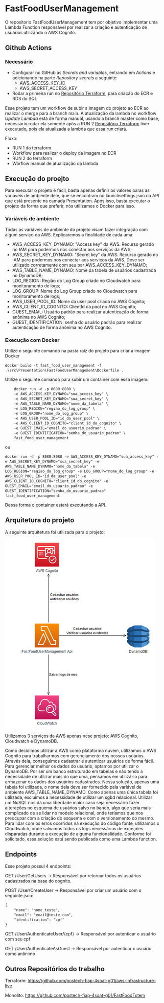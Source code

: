 # FastFoodUserManagement

O repositorio FastFoodUserManagement tem por objetivo implementar uma Lambda Function responsável por realizar a criação e autenticação de usuários utilizando o AWS Cognito.

## Github Actions
### Necessário
* Configurar no GitHub as *Secrets and variables*, entrando em *Actions* e adicionando na parte *Repository secrets* a seguinte:
  * AWS_ACCESS_KEY_ID 
  * AWS_SECRET_ACCESS_KEY
* Rodar a primeira run no [Repositório Terraform](https://github.com/postech-fiap-4soat-g01/aws-infrastructure-live), para criação do ECR e RDS do SQL

Esse projeto tem um workflow de subir a imagem do projeto ao ECR ao realizar o merge para a branch main.
A atualização da lambda no workflow *Update Lambda* está de forma manual, usando a branch master como base, necessário rodar ela somente após a RUN 2 [Repositório Terraform](https://github.com/postech-fiap-4soat-g01/aws-infrastructure-live) tiver executado, pois ela atualizada a lambda que essa run criará.

Fluxo:
* RUN 1 do terraform
* Workflow para realizar o deploy da imagem no ECR
* RUN 2 do terraform
* Worflow manual de atualização da lambda

## Execução do proejto
Para executar o projeto é fácil, basta apenas definir os valores paras as variáveis de ambiente dele, que se encontram no launchsettings.json da API que está presente na camada Presentation.
Após isso, basta executar o projeto da forma que preferir, nós utilizamos o Docker para isso.

### Variáveis de ambiente
Todas as variáveis de ambiente do projeto visam fazer integração com algum serviço da AWS. Explicaremos a finalidade de cada uma:

- AWS_ACCESS_KEY_DYNAMO: "Access key" da AWS. Recurso gerado no IAM para podermos nos conectar aos serviços da AWS;
- AWS_SECRET_KEY_DYNAMO: "Secret key" da AWS. Recurso gerado no IAM para podermos nos conectar aos serviços da AWS. Deve ser utilizado corretamente com seu par AWS_ACCESS_KEY_DYNAMO;
- AWS_TABLE_NAME_DYNAMO: Nome da tabela de usuários cadastrada no DynamoDB;
- LOG_REGION: Região do Log Group criado no Cloudwatch para monitoramento de logs;
- LOG_GROUP: Nome do Log Group criado no Cloudwatch para monitoramento de logs;
- AWS_USER_POOL_ID: Nome da user pool criada no AWS Cognito;
- AWS_CLIENT_ID_COGNITO: ClientId da pool no AWS Cognito;
- GUEST_EMAIL: Usuário padrão para realizar autenticação de forma anônima no AWS Cognito;
- GUEST_IDENTIFICATION: senha do usuário padrão para realizar autenticação de forma anônima no AWS Cognito.

### Execução com Docker

Utilize o seguinte comando na pasta raiz do projeto para criar a imagem Docker

```
docker build -t fast_food_user_management -f .\src\Presentation\FastFoodUserManagement\Dockerfile .
```

Utilize o seguinte comando para subir um container com essa imagem:

```
	docker run -d -p 8080:8080 \
	-e AWS_ACCESS_KEY_DYNAMO="sua_access_key" \
	-e AWS_SECRET_KEY_DYNAMO="sua_secret_key" \
	-e AWS_TABLE_NAME_DYNAMO="nome_da_tabela" \
	-e LOG_REGION="regiao_do_log_group" \
	-e LOG_GROUP="nome_do_log_group" \
	-e AWS_USER_POOL_ID="id_da_user_pool" \
	-e AWS_CLIENT_ID_COGNITO="client_id_do_cognito" \
	-e GUEST_EMAIL="email_do_usuario_padrao" \
	-e GUEST_IDENTIFICATION="senha_do_usuario_padrao" \
	fast_food_user_management
```

ou 

```
docker run -d -p 8080:8080 -e AWS_ACCESS_KEY_DYNAMO="sua_access_key" -e AWS_SECRET_KEY_DYNAMO="sua_secret_key" -e AWS_TABLE_NAME_DYNAMO="nome_da_tabela" -e LOG_REGION="regiao_do_log_group" -e LOG_GROUP="nome_do_log_group" -e AWS_USER_POOL_ID="id_da_user_pool" -e AWS_CLIENT_ID_COGNITO="client_id_do_cognito" -e GUEST_EMAIL="email_do_usuario_padrao" -e GUEST_IDENTIFICATION="senha_do_usuario_padrao" fast_food_user_management
```

Dessa forma o container estará executando a API.

## Arquitetura do projeto
A seguinte arquitetura foi utilizada para o projeto:

![Texto Alternativo](./images/ArqLambda.png)

Utilizamos 3 serviços da AWS apenas nese projeto: AWS Cognito, Cloudwatch e DynamoDB.

Como decidimos utilizar a AWS como plataforma nuvem, utilizamos o AWS Cognito para trabalharmos com gerenciamento dos nossos usuários. Através dela, conseguimos cadastrar e autenticar usuários de forma fácil.
Para gerenciar melhor os dados do usuário, optamos por utilizar o DynamoDB. Por ser um banco estruturado em tabelas e não tendo a necessidade de utilizar mais do que uma, pensamos em utilizá-lo para armazenar os dados dos usuários cadastrados. Nessa solução, apenas uma tabela foi utilizada, o nome dela deve ser fornecido pela variável de ambiente AWS_TABLE_NAME_DYNAMO. Como apenas uma única tabela foi utilizada, excluímos a necessidade de utilizar um sgbd relacional. Utilizar um NoSQL nos dá uma liberdade maior caso seja necessário fazer alterações no esquema de usuários salvo no banco, algo que seria mais complicado de se lidar no modelo relacional, onde teríamos que nos preocupar com a criação do esquema e com o versionamento do mesmo.
Para lidar com os erros ocorridos na execução do código fonte, utilizamos o Cloudwatch, onde salvamos todos os logs necessários de exceções disparadas durante a execução de alguma funcionalidade.
Conforme foi solicitado, essa solução está sendo publicada como uma Lambda function.

## Endpoints

Esse projeto possui 4 endpoints:

GET /User/GetUsers -> Responsável por retornar todos os usuários cadastrados na base do cognito.

POST /User/CreateUser -> Responsável por criar um usuário com o seguinte json:
```
{
	"name": "nome_teste",
	"email": "email@teste.com",
	"identification": "cpf"
}
```

GET /User/AuthenticateUser/{cpf} -> Responsável por autenticar o usuário com seu cpf

GET /User/AuthenticateAsGuest -> Responsável por autenticar o usuário como anônimo

## Outros Repositórios do trabalho

Terraform: https://github.com/postech-fiap-4soat-g01/aws-infrastructure-live

Monolito: https://github.com/postech-fiap-4soat-g01/FastFoodTotem
